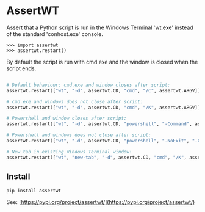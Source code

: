 AssertWT
========

Assert that a Python script is run in the Windows Terminal 'wt.exe' instead
of the standard 'conhost.exe' console.

    >>> import assertwt
    >>> assertwt.restart()

By default the script is run with cmd.exe and the window is closed when the
script ends.

```python

# Default behaviour: cmd.exe and window closes after script:
assertwt.restart(["wt", "-d", assertwt.CD, "cmd", "/C", assertwt.ARGV])

# cmd.exe and windows does not close after script:
assertwt.restart(["wt", "-d", assertwt.CD, "cmd", "/K", assertwt.ARGV])

# Powershell and window closes after script:
assertwt.restart(["wt", "-d", assertwt.CD, "powershell", "-Command", assertwt.ARGV])

# Powershell and windows does not close after script:
assertwt.restart(["wt", "-d", assertwt.CD, "powershell", "-NoExit", "-Command", assertwt.ARGV])

# New tab in existing Windows Terminal window:
assertwt.restart(["wt", "new-tab", "-d", assertwt.CD, "cmd", "/K", assertwt.ARGV])

```

Install
-------

`pip install assertwt`

See: [https://pypi.org/project/assertwt/](https://pypi.org/project/assertwt/)

